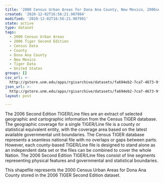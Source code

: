 ```yaml
---
title: '2000 Census Urban Areas for Dona Ana County, New Mexico, 2006se TIGER'
created: '2020-12-02T16:56:21.907984'
modified: '2020-12-02T16:56:21.907991'
state: active
type: dataset
tags:
  - 2000 Census Urban Areas
  - 2006 Tiger Second Edition
  - Census Data
  - County
  - Dona Ana County
  - New Mexico
  - Tiger Data
  - United States
groups: []
csv_url: >-
  http://gstore.unm.edu/apps/rgisarchive/datasets/fa694eb2-7ca7-4673-9f29-c6c8c70e0d5f/tgr2006se_dona_urb00.derived.csv
json_url: >-
  http://gstore.unm.edu/apps/rgisarchive/datasets/fa694eb2-7ca7-4673-9f29-c6c8c70e0d5f/tgr2006se_dona_urb00.derived.json
layout: post

---
```

The 2006 Second Edition TIGER/Line files are an extract of selected geographic and cartographic information from the Census TIGER database.  The geographic coverage for a single TIGER/Line file is a county or statistical equivalent entity, with the coverage area based on the latest available governmental unit boundaries. The Census TIGER database represents a seamless national file with no overlaps or gaps between parts.  However, each county-based TIGER/Line file is designed to stand alone as an independent data set or the files can be combined to cover the whole Nation.  The 2006 Second Edition  TIGER/Line files consist of line segments representing physical features and governmental and statistical boundaries.  

This shapefile represents the 2000 Census Urban Areas for Dona Ana County stored in the 2006 TIGER Second Edition dataset.
